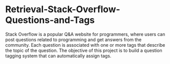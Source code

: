 # Retrieval-Stack-Overflow-Questions-and-Tags
Stack Overflow is a popular Q&amp;A website for programmers, where users can post questions related to programming and get answers from the community. Each question is associated with one or more tags that describe the topic of the question. The objective of this project is to build a question tagging system that can automatically assign tags.
